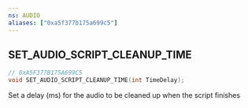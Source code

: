 ```yaml
---
ns: AUDIO
aliases: ["0xa5f377b175a699c5"]
---
```

## SET_AUDIO_SCRIPT_CLEANUP_TIME

```c
// 0xA5F377B175A699C5
void SET_AUDIO_SCRIPT_CLEANUP_TIME(int TimeDelay);
```

Set a delay (ms) for the audio to be cleaned up when the script finishes

